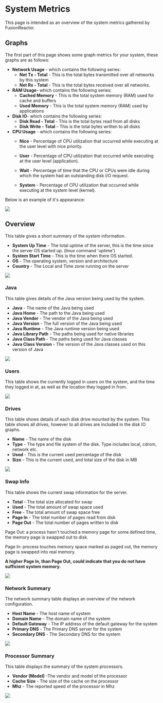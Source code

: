 # System Metrics

This page is intended as an overview of the system metrics gathered by
FusionReactor.

## Graphs

The first part of this page shows some graph metrics for your system,
these graphs are as follows:

* **Network Usage** - which contains the following series:
    * **Net Tx - Total** - This is the total bytes transmitted over
        all networks by this system
    * **Net Rx - Total** - This is the total bytes received over all
        networks.
* **RAM Usage**- which contains the following series:
    * **Cached Memory** - This is the total system memory (RAM) used
        for cache and buffers
    * **Used Memory** - This is the total system memory (RAM) used by
        applications
* **Disk IO**- which contains the following series:
    * **Disk Read - Total** - This is the total bytes read from all
        disks
    * **Disk Write - Total** - This is the total bytes written to all
        disks
* **CPU Usage** - which contains the following series:
    * **Nice** - Percentage of CPU utilization that occurred while
        executing at the user level with nice priority.

    * **User** - Percentage of CPU utilization that occurred while
        executing at the user level (application).

    * **Wait** - Percentage of time that the CPU or CPUs were idle
        during which the system had an outstanding disk I/O request.

    * **System** - Percentage of CPU utilization that occurred while
        executing at the system level (kernel).

Below is an example of it's appearance:

![](/attachments/245554718/245554753.png)

## Overview

This table gives a short summary of the system information.

* **System Up Time** - The total uptime of the server, this is the
    time since the server OS started up. (linux command 'uptime')
* **System Start Time** - This is the time when there OS started.
* **OS** - The operating system, version and architecture
* **Country** - The Local and Time zone running on the server

![](/attachments/245554718/245554763.png)

### Java

This table gives details of the Java version being used by the system.

* **Java** - The name of the Java being used
* **Java Home** - The path to the Java being used
* **Java Vendor** - The vendor of the Java being used
* **Java Version** - The full version of the Java being used
* **Java Runtime** - The Java runtime version being used
* **Java Library Path** - The paths being used for native libraries
* **Java Class Path** - The paths being used for Java classes
* **Java Class Version** - The version of the Java classes used on
    this version of Java

![](/attachments/245554718/245554728.png)

### Users

This table shows the currently logged in users on the system, and the
time they logged in at, as well as the location they logged in from.

![](/attachments/245554718/245554723.png)

### Drives

This table shows details of each disk drive mounted by the system. This
table shows all drives, however to all drives are included in the disk
IO graphs.

* **Name** - The name of the disk
* **Type** - The type and file system of the disk. Type includes
    local, cdrom, network etc.
* **Used** - This is the current used percentage of the disk
* **Size** - This is the current used, and total size of the disk in
    MB

![](/attachments/245554718/245554738.png)

### Swap Info

This table shows the current swap information for the server.

* **Total** - The total size allocated for swap
* **Used** - The total amount of swap space used
* **Free** - The total amount of swap space free
* **Page In** - The total number of pages read from disk
* **Page Out** - The total number of pages written to disk

Page Out: a process hasn't touched a memory page for some defined time,
the memory page is swapped out to disk.

Page In: process touches memory space marked as paged out, the memory page is
swapped into real memory.

**A higher Page In, than Page Out, could indicate that you do not have
sufficient system memory.**

![](/attachments/245554718/245554733.png)

### Network Summary

The network summary table displays an overview of the network
configuration.

* **Host Name** - The host name of system
* **Domain Name** - The domain name of the system
* **Default Gateway** - The IP address of the default gateway for the
    system
* **Primary DNS** - The Primary DNS server for the system
* **Secondary DNS** - The Secondary DNS for the system

![](/attachments/245554718/245554748.png)

### Processor Summary

This table displays the summary of the system processors.

* **Vendor (Model)** -The vendor and model of the processor
* **Cache Size** - The size of the cache on the processor
* **Mhz** - The reported speed of the processor in Mhz

![](/attachments/245554718/245554743.png)
